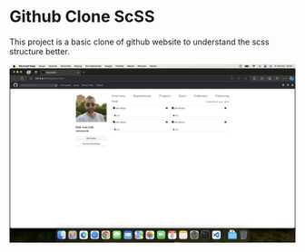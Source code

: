 # Github Clone ScSS

This project is a basic clone of github website to understand the scss structure better.

![Proje Görseli](./githubClone.png)
